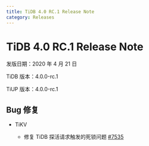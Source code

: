 ```yaml
---
title: TiDB 4.0 RC.1 Release Note
category: Releases
---
```


# TiDB 4.0 RC.1 Release Note

发版日期：2020 年 4 月 21 日

TiDB 版本：4.0.0-rc.1

TiUP 版本：4.0.0-rc.1

## Bug 修复

+ TiKV

    - 修复 TiDB 探活请求触发的死锁问题 [#7535](https://github.com/tikv/tikv/pull/7535)
